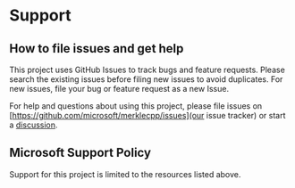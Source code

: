 # Support

## How to file issues and get help

This project uses GitHub Issues to track bugs and feature requests. Please search the existing
issues before filing new issues to avoid duplicates. For new issues, file your bug or
feature request as a new Issue.

For help and questions about using this project, please file issues on
[https://github.com/microsoft/merklecpp/issues](our issue tracker) or start a
[discussion](https://github.com/microsoft/CCF/discussions).

## Microsoft Support Policy

Support for this project is limited to the resources listed above.
